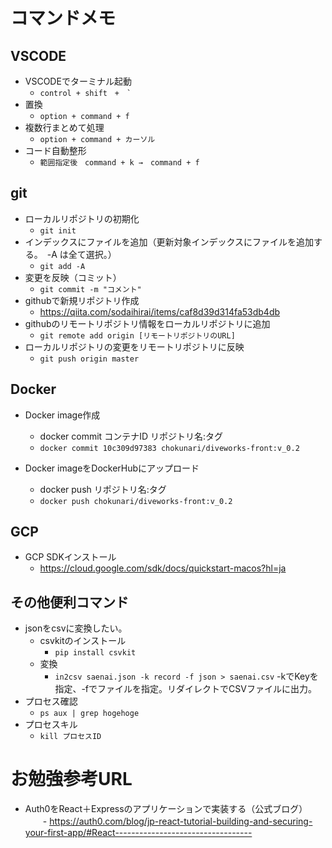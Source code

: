 # コマンドメモ
## VSCODE
- VSCODEでターミナル起動
    - ``control + shift　+　` ``
- 置換
    - `option + command + f`
- 複数行まとめて処理
    - `option + command + カーソル`
- コード自動整形
    - `範囲指定後　command + k →　command + f`

## git
- ローカルリポジトリの初期化
    - `git init`
- インデックスにファイルを追加（更新対象インデックスにファイルを追加する。　-A は全て選択。）
    - `git add -A`
- 変更を反映（コミット）
    - `git commit -m "コメント"`
- githubで新規リポジトリ作成
    - https://qiita.com/sodaihirai/items/caf8d39d314fa53db4db
- githubのリモートリポジトリ情報をローカルリポジトリに追加
    - `git remote add origin [リモートリポジトリのURL]`
- ローカルリポジトリの変更をリモートリポジトリに反映
    - `git push origin master`

## Docker
- Docker image作成
    - docker commit コンテナID リポジトリ名:タグ
    - `docker commit 10c309d97383 chokunari/diveworks-front:v_0.2`

- Docker imageをDockerHubにアップロード
    - docker push リポジトリ名:タグ
    - `docker push chokunari/diveworks-front:v_0.2`

## GCP
- GCP SDKインストール
    - https://cloud.google.com/sdk/docs/quickstart-macos?hl=ja

## その他便利コマンド
- jsonをcsvに変換したい。
    - csvkitのインストール
        - `pip install csvkit`
    - 変換
        - `in2csv saenai.json -k record -f json > saenai.csv`
        -kでKeyを指定、-fでファイルを指定。リダイレクトでCSVファイルに出力。
- プロセス確認
    - `ps aux | grep hogehoge`
- プロセスキル
    - `kill プロセスID`

# お勉強参考URL
- Auth0をReact＋Expressのアプリケーションで実装する（公式ブログ）
　　- https://auth0.com/blog/jp-react-tutorial-building-and-securing-your-first-app/#React----------------------------------

